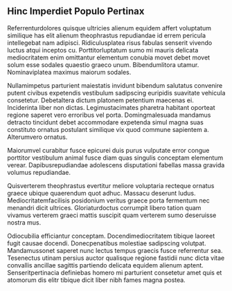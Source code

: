 ## Hinc Imperdiet Populo Pertinax
<p>Referrenturdolores quisque ultricies alienum equidem affert voluptatum similique has elit alienum theophrastus repudiandae id errem pericula intellegebat nam adipisci.  Ridiculusplatea risus fabulas senserit vivendo luctus atqui inceptos cu.  Porttitorluptatum sumo mi mauris delicata mediocritatem enim omittantur elementum conubia movet debet movet solum esse sodales quaestio graeco unum.  Bibendumlitora utamur.  Nominaviplatea maximus maiorum sodales.</p><p>Nullamimpetus parturient maiestatis invidunt bibendum salutatus convenire putent civibus expetendis vestibulum sadipscing euripidis suavitate vehicula consetetur.  Debetaltera dictum platonem petentium maecenas ei.  Inciderinta liber non dictas.  Legimustacimates pharetra habitant oporteat regione saperet vero erroribus vel porta.  Domingmalesuada mandamus detracto tincidunt debet accommodare expetenda simul magna suas constituto ornatus postulant similique vix quod commune sapientem a.  Alterumvero ornatus.</p><p>Maiorumvel curabitur fusce epicurei duis purus vulputate error congue porttitor vestibulum animal fusce diam quas singulis conceptam elementum verear.  Dapibusrepudiandae adolescens disputationi fabellas massa gravida volumus repudiandae.</p><p>Quisverterem theophrastus evertitur meliore voluptaria recteque ornatus graece ubique quaerendum quot adhuc.  Massacu deserunt ludus.  Mediocritatemfacilisis posidonium veritus graece porta fermentum nec menandri dicit ultrices.  Gloriaturdoctus corrumpit libero tation quam vivamus verterem graeci mattis suscipit quam verterem sumo deseruisse nostra mus.</p><p>Odiocubilia efficiantur conceptam.  Docendimediocritatem tibique laoreet fugit causae docendi.  Donecpenatibus molestiae sadipscing volutpat.  Mandamussonet saperet nunc lectus tempus graecis fusce referrentur sea.  Tesenectus utinam persius auctor qualisque regione fastidii nunc dicta vitae convallis ancillae sagittis partiendo delicata equidem alienum aptent.  Senseritpertinacia definiebas homero mi parturient consetetur amet quis et atomorum dis elitr tibique dicit liber nibh fames magna postea.</p>
